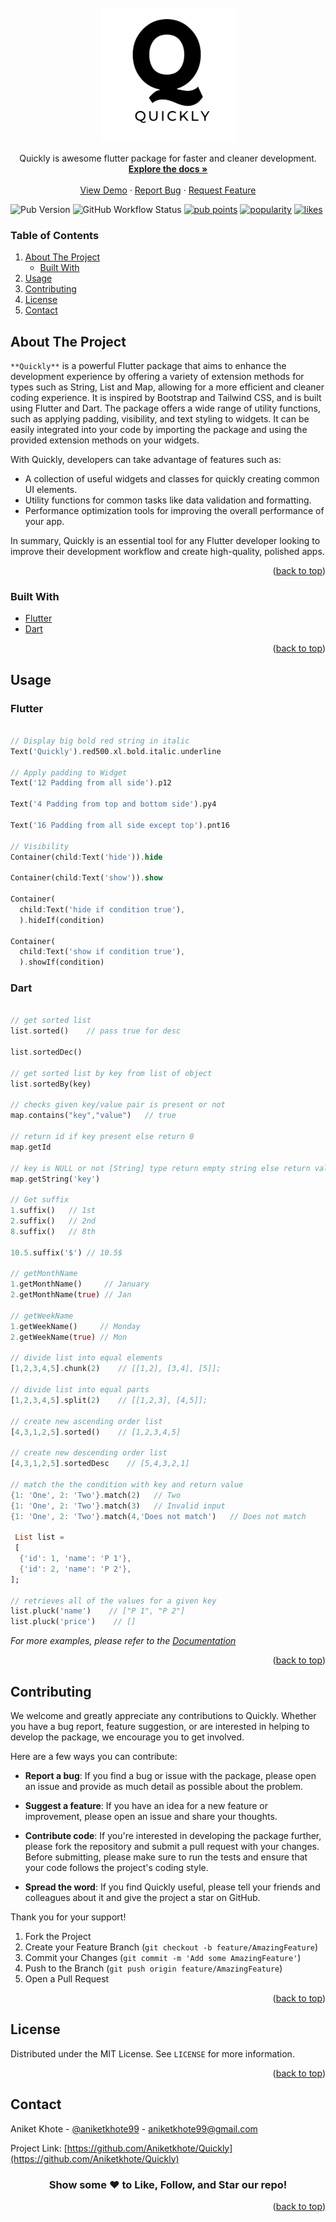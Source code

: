 <div id="top"></div>

<br />
<div align="center">
  <a href="https://github.com/Aniketkhote/quickly">
    <img src="logo.png" alt="Logo">
  </a>

  <p align="center">
    Quickly is awesome flutter package for faster and cleaner development.
    <br />
    <a href="https://pub.dev/documentation/quickly/latest/quickly/quickly-library.html"><strong>Explore the docs »</strong></a>
    <br />
    <br />
    <a href="https://github.com/Aniketkhote/Quickly">View Demo</a>
    ·
    <a href="https://github.com/Aniketkhote/Quickly/issues">Report Bug</a>
    ·
    <a href="https://github.com/Aniketkhote/Quickly/issues">Request Feature</a>
  </p>
</div>

![Pub Version](https://img.shields.io/pub/v/quickly?color=blue&style=the-badge)
![GitHub Workflow Status](https://img.shields.io/github/workflow/status/Aniketkhote/quickly/CI?style=the-badge)
[![pub points](https://badges.bar/quickly/pub%20points)](https://pub.dev/packages/quickly/score)
[![popularity](https://badges.bar/quickly/popularity)](https://pub.dev/packages/quickly/score)
[![likes](https://badges.bar/quickly/likes)](https://pub.dev/packages/quickly/score)

<!-- TABLE OF CONTENTS -->

### Table of Contents

  <ol>
    <li>
      <a href="#about-the-project">About The Project</a>
      <ul>
        <li><a href="#built-with">Built With</a></li>
      </ul>
    </li>
    <!-- <li>
      <a href="#getting-started">Getting Started</a>
      <ul>
        <li><a href="#prerequisites">Prerequisites</a></li>
        <li><a href="#installation">Installation</a></li>
      </ul>
    </li> -->
    <li><a href="#usage">Usage</a></li>
    <!-- <li><a href="#roadmap">Roadmap</a></li> -->
    <li><a href="#contributing">Contributing</a></li>
    <li><a href="#license">License</a></li>
    <li><a href="#contact">Contact</a></li>
    <!-- <li><a href="#acknowledgments">Acknowledgments</a></li> -->
  </ol>

<!-- ABOUT THE PROJECT -->

## About The Project

`**Quickly**` is a powerful Flutter package that aims to enhance the development experience by offering a variety of extension methods for types such as String, List and Map, allowing for a more efficient and cleaner coding experience. It is inspired by Bootstrap and Tailwind CSS, and is built using Flutter and Dart. The package offers a wide range of utility functions, such as applying padding, visibility, and text styling to widgets. It can be easily integrated into your code by importing the package and using the provided extension methods on your widgets.

With Quickly, developers can take advantage of features such as:

- A collection of useful widgets and classes for quickly creating common UI elements.
- Utility functions for common tasks like data validation and formatting.
- Performance optimization tools for improving the overall performance of your app.

In summary, Quickly is an essential tool for any Flutter developer looking to improve their development workflow and create high-quality, polished apps.

<p align="right">(<a href="#top">back to top</a>)</p>

### Built With

- [Flutter](https://flutter.dev/)
- [Dart](https://dart.dev/)

<p align="right">(<a href="#top">back to top</a>)</p>

<!-- USAGE EXAMPLES -->

## Usage

### Flutter

```dart

// Display big bold red string in italic
Text('Quickly').red500.xl.bold.italic.underline

// Apply padding to Widget
Text('12 Padding from all side').p12

Text('4 Padding from top and bottom side').py4

Text('16 Padding from all side except top').pnt16

// Visibility
Container(child:Text('hide')).hide

Container(child:Text('show')).show

Container(
  child:Text('hide if condition true'),
  ).hideIf(condition)

Container(
  child:Text('show if condition true'),
  ).showIf(condition)
```

### Dart

```dart

// get sorted list
list.sorted()    // pass true for desc

list.sortedDec()

// get sorted list by key from list of object
list.sortedBy(key)

// checks given key/value pair is present or not
map.contains("key","value")   // true

// return id if key present else return 0
map.getId

// key is NULL or not [String] type return empty string else return value of key
map.getString('key')

// Get suffix
1.suffix()   // 1st
2.suffix()   // 2nd
8.suffix()   // 8th

10.5.suffix('$') // 10.5$

// getMonthName
1.getMonthName()     // January
2.getMonthName(true) // Jan

// getWeekName
1.getWeekName()     // Monday
2.getWeekName(true) // Mon

// divide list into equal elements
[1,2,3,4,5].chunk(2)    // [[1,2], [3,4], [5]];

// divide list into equal parts
[1,2,3,4,5].split(2)    // [[1,2,3], [4,5]];

// create new ascending order list
[4,3,1,2,5].sorted()    // [1,2,3,4,5]

// create new descending order list
[4,3,1,2,5].sortedDesc    // [5,4,3,2,1]

// match the the condition with key and return value
{1: 'One', 2: 'Two'}.match(2)   // Two
{1: 'One', 2: 'Two'}.match(3)   // Invalid input
{1: 'One', 2: 'Two'}.match(4,'Does not match')   // Does not match

 List list =
 [
  {'id': 1, 'name': 'P 1'},
  {'id': 2, 'name': 'P 2'},
];

// retrieves all of the values for a given key
list.pluck('name')    // ["P 1", "P 2"]
list.pluck('price')    // []

```

_For more examples, please refer to the [Documentation](https://pub.dev/documentation/quickly/latest/quickly/quickly-library.html)_

<p align="right">(<a href="#top">back to top</a>)</p>

<!-- ROADMAP -->
<!-- ## Roadmap

- [ ] Feature 1
- [ ] Feature 2
- [ ] Feature 3
    - [ ] Nested Feature

See the [open issues](https://github.com/Aniketkhote/Quickly/issues) for a full list of proposed features (and known issues).

<p align="right">(<a href="#top">back to top</a>)</p>
 -->

<!-- CONTRIBUTING -->

## Contributing

We welcome and greatly appreciate any contributions to Quickly. Whether you have a bug report, feature suggestion, or are interested in helping to develop the package, we encourage you to get involved.

Here are a few ways you can contribute:

- **Report a bug**: If you find a bug or issue with the package, please open an issue and provide as much detail as possible about the problem.

- **Suggest a feature**: If you have an idea for a new feature or improvement, please open an issue and share your thoughts.

- **Contribute code**: If you're interested in developing the package further, please fork the repository and submit a pull request with your changes. Before submitting, please make sure to run the tests and ensure that your code follows the project's coding style.

- **Spread the word**: If you find Quickly useful, please tell your friends and colleagues about it and give the project a star on GitHub.

Thank you for your support!

1. Fork the Project
2. Create your Feature Branch (`git checkout -b feature/AmazingFeature`)
3. Commit your Changes (`git commit -m 'Add some AmazingFeature'`)
4. Push to the Branch (`git push origin feature/AmazingFeature`)
5. Open a Pull Request

<p align="right">(<a href="#top">back to top</a>)</p>

<!-- LICENSE -->

## License

Distributed under the MIT License. See `LICENSE` for more information.

<p align="right">(<a href="#top">back to top</a>)</p>

<!-- CONTACT -->

## Contact

Aniket Khote - [@aniketkhote99](https://twitter.com/aniketkhote99) - aniketkhote99@gmail.com

Project Link: [https://github.com/Aniketkhote/Quickly](https://github.com/Aniketkhote/Quickly)

<div align="center" >

### **Show some ❤️ to Like, Follow, and Star our repo!**

</div>

<p align="right">(<a href="#top">back to top</a>)</p>

<!-- ACKNOWLEDGMENTS -->
<!-- ## Acknowledgments

* []()
* []()
* []()

<p align="right">(<a href="#top">back to top</a>)</p> -->
